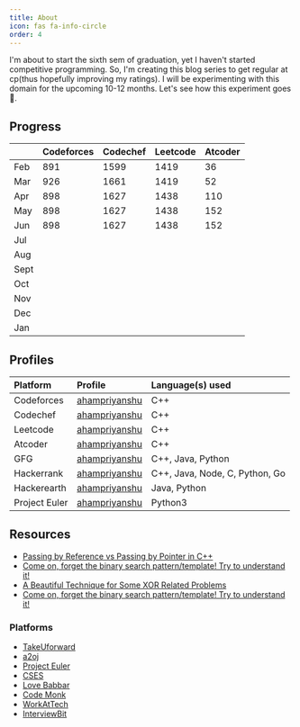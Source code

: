 ```yaml
---
title: About
icon: fas fa-info-circle
order: 4
---
```


I'm about to start the sixth sem of graduation, yet I haven't started competitive programming. So, I'm creating this blog series to get regular at cp(thus hopefully improving my ratings). I will be experimenting with this domain for the upcoming 10-12 months. Let's see how this experiment goes 🤞.

## Progress

|  |  Codeforces | Codechef | Leetcode | Atcoder
|:--|:--|:--|:--|:--
| Feb | 891 | 1599 | 1419 | 36
| Mar | 926 | 1661 | 1419 | 52
| Apr | 898 | 1627 | 1438 | 110
| May | 898 | 1627 | 1438 | 152
| Jun | 898 | 1627 | 1438 | 152
| Jul |  |  |  |
| Aug |  |  |  |
| Sept|  |  |  |
| Oct |  |  |  |
| Nov |  |  |  |
| Dec |  |  |  |
| Jan |  |  |  |

## Profiles

| Platform |  Profile | Language(s) used
|:--|:--|:--
| Codeforces | [ahampriyanshu](https://codeforces.com/profile/ahampriyanshu) | C++
| Codechef | [ahampriyanshu](https://www.codechef.com/users/ahampriyanshu) | C++
| Leetcode | [ahampriyanshu](https://leetcode.com/ahampriyanshu/) | C++
| Atcoder | [ahampriyanshu](https://atcoder.jp/users/ahampriyanshu) | C++
| GFG | [ahampriyanshu](https://auth.geeksforgeeks.org/user/ahampriyanshu/profile) | C++, Java, Python
| Hackerrank | [ahampriyanshu](https://www.hackerrank.com/ahampriyanshu) | C++, Java, Node, C, Python, Go
| Hackerearth | [ahampriyanshu](https://www.hackerearth.com/@ahampriyanshu) | Java, Python
| Project Euler | [ahampriyanshu](https://ahampriyanshu.com/cp/categories/projecteuler/) | Python3

## Resources

* [Passing by Reference vs Passing by Pointer in C++](https://hackr.io/blog/pass-by-reference-vs-pass-by-pointer)
* [Come on, forget the binary search pattern/template! Try to understand it!](https://leetcode.com/problems/search-insert-position/discuss/249092/Come-on-forget-the-binary-search-patterntemplate!-Try-understand-it!)
* [A Beautiful Technique for Some XOR Related Problems](https://codeforces.com/blog/entry/68953)
* [Come on, forget the binary search pattern/template! Try to understand it!](https://leetcode.com/problems/search-insert-position/discuss/249092/Come-on-forget-the-binary-search-patterntemplate!-Try-understand-it!)

### Platforms

* [TakeUforward](https://takeuforward.org/interviews/strivers-sde-sheet-top-coding-interview-problems/)
* [a2oj](https://a2oj.com/)
* [Project Euler](https://projecteuler.net/)
* [CSES](https://cses.fi/problemset/)
* [Love Babbar](https://drive.google.com/file/d/1FMdN_OCfOI0iAeDlqswCiC2DZzD4nPsb/view)
* [Code Monk](https://www.hackerearth.com/practice/codemonk/)
* [WorkAtTech](https://workat.tech/problem-solving/lists/six-month-dsa-practice-sheet/practice)
* [InterviewBit](https://www.interviewbit.com/)